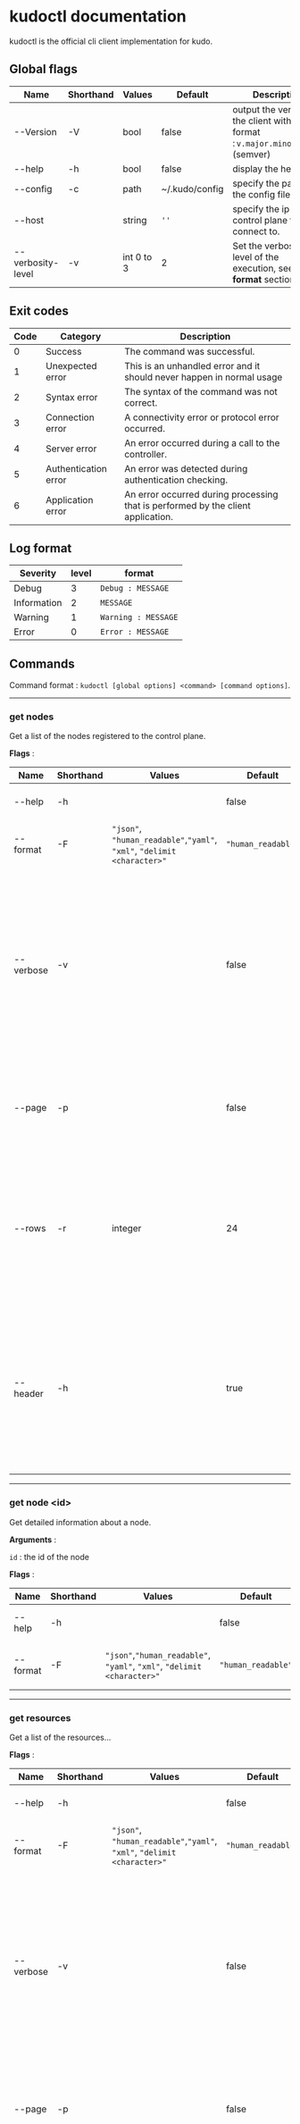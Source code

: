 # kudoctl documentation

kudoctl is the official cli client implementation for kudo.

## Global flags

| Name              | Shorthand | Values     | Default        | Description                                                                       |
| ----------------- | --------- | ---------- | -------------- | --------------------------------------------------------------------------------- |
| --Version         | -V        | bool       | false          | output the version of the client with the format : `v.major.minor.patch` (semver) |
| --help            | -h        | bool       | false          | display the help text.                                                            |
| --config          | -c        | path       | ~/.kudo/config | specify the path to the config file.                                              |
| --host            |           | string     | `''`           | specify the ip of the control plane to connect to.                                |
| --verbosity-level | -v        | int 0 to 3 | 2              | Set the verbosity level of the execution, see **Log format** section              |

## Exit codes

| Code | Category             | Description                                                                      |
| ---- | -------------------- | -------------------------------------------------------------------------------- |
| 0    | Success              | The command was successful.                                                      |
| 1    | Unexpected error     | This is an unhandled error and it should never happen in normal usage            |
| 2    | Syntax error         | The syntax of the command was not correct.                                       |
| 3    | Connection error     | A connectivity error or protocol error occurred.                                 |
| 4    | Server error         | An error occurred during a call to the controller.                               |
| 5    | Authentication error | An error was detected during authentication checking.                            |
| 6    | Application error    | An error occurred during processing that is performed by the client application. |

## Log format

| Severity    | level | format              |
| ----------- | ----- | ------------------- |
| Debug       | 3     | `Debug : MESSAGE`   |
| Information | 2     | `MESSAGE`           |
| Warning     | 1     | `Warning : MESSAGE` |
| Error       | 0     | `Error : MESSAGE`   |

## Commands

Command format : `kudoctl [global options] <command> [command options]`.

---

### get nodes

Get a list of the nodes registered to the control plane.

**Flags** :

| Name      | Shorthand | Values                                                                  | Default            | Description                                                                                                                                                      |
| --------- | --------- | ----------------------------------------------------------------------- | ------------------ | ---------------------------------------------------------------------------------------------------------------------------------------------------------------- |
| --help    | -h        |                                                                         | false              | show help of the function.                                                                                                                                       |
| --format  | -F        | `"json"`, `"human_readable"`,`"yaml"`, `"xml"`, `"delimit <character>"` | `"human_readable"` | Specifies the format of the output.                                                                                                                              |
| --verbose | -v        |                                                                         | false              | Specifies whether to enable verbose mode. Use the default value of off to disable verbose mode. This option is the default value. Use on to enable verbose mode. |
| --page    | -p        |                                                                         | false              | Specifies whether to display one page of text at a time or all text at one time.                                                                                 |
| --rows    | -r        | integer                                                                 | 24                 | Specifies the number of rows per page to display when the **-p** parameter is on. You can specify a value in the range 1 - 100.                                  |
| --header  | -h        |                                                                         | true               | Specifies whether to display the table header. Use the default value of on to display the table header. Use off to hide the table header.                        |

---

### get node \<id\>

Get detailed information about a node.

**Arguments** :

`id` : the id of the node

**Flags** :

| Name     | Shorthand | Values                                                                   | Default            | Description                         |
| -------- | --------- | ------------------------------------------------------------------------ | ------------------ | ----------------------------------- |
| --help   | -h        |                                                                          | false              | show help of the function.          |
| --format | -F        | `"json"`,`"human_readable"`,  `"yaml"`, `"xml"`, `"delimit <character>"` | `"human_readable"` | Specifies the format of the output. |


---

### get resources

Get a list of the resources...

**Flags** :

| Name      | Shorthand | Values                                                                  | Default            | Description                                                                                                                                                      |
| --------- | --------- | ----------------------------------------------------------------------- | ------------------ | ---------------------------------------------------------------------------------------------------------------------------------------------------------------- |
| --help    | -h        |                                                                         | false              | show help of the function.                                                                                                                                       |
| --format  | -F        | `"json"`, `"human_readable"`,`"yaml"`, `"xml"`, `"delimit <character>"` | `"human_readable"` | Specifies the format of the output.                                                                                                                              |
| --verbose | -v        |                                                                         | false              | Specifies whether to enable verbose mode. Use the default value of off to disable verbose mode. This option is the default value. Use on to enable verbose mode. |
| --page    | -p        |                                                                         | false              | Specifies whether to display one page of text at a time or all text at one time.                                                                                 |
| --rows    | -r        | integer                                                                 | 24                 | Specifies the number of rows per page to display when the **-p** parameter is on. You can specify a value in the range 1 - 100.                                  |
| --header  | -h        |                                                                         | true               | Specifies whether to display the table header. Use the default value of on to display the table header. Use off to hide the table header.                        |

---

### get resource \<id\>

This function returns the definition of a resource with the specified `id`.

**Arguments :**  

`id` : the id of the instance.

**Flags :**  

| Name      | Shorthand | Values                                       | Default            | Description                                                            |
| --------- | --------- | -------------------------------------------- | ------------------ | ---------------------------------------------------------------------- |
| ---format |           | `"json"`,`"human_readable"`,`"yaml"`,`"xml"` | `"human_readable"` | The output format of the resource definition,  yml is the same as yaml |
---

### get instances

Get the list of instances and the name of the resource.

**Flags** :

| Name      | Shorthand | Values                                                                  | Default            | Description                                                                                                                                                      |
| --------- | --------- | ----------------------------------------------------------------------- | ------------------ | ---------------------------------------------------------------------------------------------------------------------------------------------------------------- |
| --help    | -h        |                                                                         | false              | show help of the function.                                                                                                                                       |
| --format  | -F        | `"json"`, `"yaml"`,`"human_readable"`, `"xml"`, `"delimit <character>"` | `"human_readable"` | Specifies the format of the output.                                                                                                                              |
| --verbose | -v        |                                                                         | false              | Specifies whether to enable verbose mode. Use the default value of off to disable verbose mode. This option is the default value. Use on to enable verbose mode. |
| --page    | -p        |                                                                         | false              | Specifies whether to display one page of text at a time or all text at one time.                                                                                 |
| --rows    | -r        | integer                                                                 | 24                 | Specifies the number of rows per page to display when the **-p** parameter is on. You can specify a value in the range 1 - 100.                                  |
| --header  | -h        |                                                                         | true               | Specifies whether to display the table header. Use the default value of on to display the table header. Use off to hide the table header.                        |

---

### get instance \<id\>

Get details about the instance.

**Arguments** :

`id` : the id of the instance

**Flags :**  

| Name      | Shorthand | Values                                       | Default            | Description                                                            |
| --------- | --------- | -------------------------------------------- | ------------------ | ---------------------------------------------------------------------- |
| --format |           | `"json"`,`"human_readable"`,`"yaml"`,`"xml"` | `"human_readable"` | The output format of the resource definition,  yml is the same as yaml |

---

### delete resource \<id\>

Delete a resource definition and all the instances of this resource. On success the command outputs no information.

**Arguments** :

`id` : the id of the resource

---

### delete instance \<id\>

Delete and stop an instance. On success the command outputs no information.

**Arguments** :

`id` : the id of the instance.

---

### create \<kind\>

Create a resource definition. By default if a resource with the same name exists, the resource will be updated, add the `--no-update` flag if you don’t want this behavior.

**Arguments :**

`kind` : the kind of the resource, possible values :

- workload

**Flags** :

| Name        | Shorthand | Values | Default | Description                                     |
| ----------- | --------- | ------ | ------- | ----------------------------------------------- |
| --file      | -f        | Path   | `""`    | add resource definition from file.              |
| --no-update |           | bool   | false   | If the resource already exists, don’t update it |
| --name      |           | string | `""`    | set the name of the resource                    |

**Kind specific flags :**

*workload :*

| Name             | Shorthand | Values   | Default       | Description                                                                           |
| ---------------- | --------- | -------- | ------------- | ------------------------------------------------------------------------------------- |
| --type           |           | string   | `"container"` | workload type                                                                         |
| --uri            |           | string   | `""`          | the uri                                                                               |
| --resources-cpu  |           | integer  | 1             | the cpu amount                                                                        |
| --resources-ram  |           | integer  | 50            | the ram amount      (MB)                                                              |
| --resources-disk |           | integer  | 1             | the disk size (GB)                                                                    |
| --port           | -p        | []string | []            | ports binding list, use multiple times to add multiple elements to the array          |
| --environment    |           | []string | []            | environment variables list, use multiple times to add multiple elements  to the array |

**Examples :**

- Add resource from file

  ```sh
  kudoctl create resource -f workload.yml
  ```
  
---

### apply

This command takes the same arguments as `create <kind>` except the kind is defined by the `--kind` flag , creates a resource, then instanciate it.

**Flags :**

| Name   | Shorthand | Values | Default      | Description   |
| ------ | --------- | ------ | ------------ | ------------- |
| --kind |           | string | `"workload"` | resource kind |

---

## instantiate \<resource-id\>

Instantiate and start a resource

**Arguments** :

`resource-id` : the id of the resource
